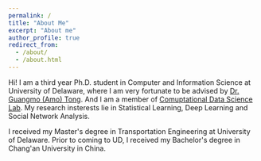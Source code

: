 ```yaml
---
permalink: /
title: "About Me"
excerpt: "About me"
author_profile: true
redirect_from: 
  - /about/
  - /about.html
---
```


Hi! I am a third year Ph.D. student in Computer and Information Science at University of Delaware, where I am very fortunate to be advised by [Dr. Guangmo (Amo) Tong](https://udel.edu/~amotong/). And I am a member of [Comuptational Data Science Lab](https://udel.edu/~amotong/). My research insterests lie in Statistical Learning, Deep Learning and Social Network Analysis.

I received my Master's degree in Transportation Engineering at University of Delaware. Prior to coming to UD, I received my Bachelor's degree in Chang'an University in China.

